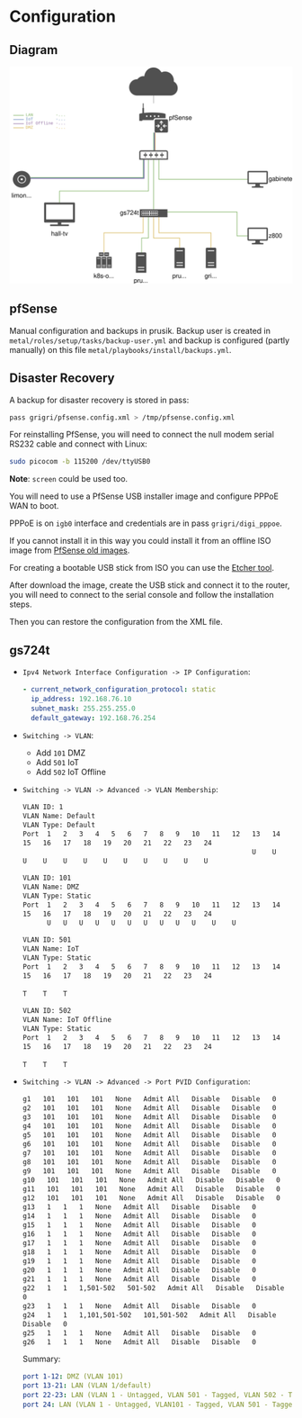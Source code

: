 # Configuration

## Diagram

![](diagram.svg)

## pfSense

Manual configuration and backups in prusik. Backup user is created in
`metal/roles/setup/tasks/backup-user.yml` and backup is configured (partly manually) on this file
`metal/playbooks/install/backups.yml`.

## Disaster Recovery

A backup for disaster recovery is stored in pass:

```bash
pass grigri/pfsense.config.xml > /tmp/pfsense.config.xml
```

For reinstalling PfSense, you will need to connect the null modem serial RS232 cable and connect
with Linux:

```bash
sudo picocom -b 115200 /dev/ttyUSB0
```

**Note**: `screen` could be used too.

You will need to use a PfSense USB installer image and configure PPPoE WAN to boot.

PPPoE is on `igb0` interface and credentials are in pass `grigri/digi_pppoe`.

If you cannot install it in this way you could install it from an offline ISO image from
[PfSense old images](https://atxfiles.netgate.com/mirror/downloads/).

For creating a bootable USB stick from ISO you can use the
[Etcher tool](https://www.balena.io/etcher/).

After download the image, create the USB stick and connect it to the router, you will need to
connect to the serial console and follow the installation steps.

Then you can restore the configuration from the XML file.

## gs724t

- `Ipv4 Network Interface Configuration -> IP Configuration`:

  ```yaml
  - current_network_configuration_protocol: static
    ip_address: 192.168.76.10
    subnet_mask: 255.255.255.0
    default_gateway: 192.168.76.254
  ```

- `Switching -> VLAN`:

  - Add `101` DMZ
  - Add `501` IoT
  - Add `502` IoT Offline

- `Switching -> VLAN -> Advanced -> VLAN Membership`:

  ```
  VLAN ID: 1
  VLAN Name: Default
  VLAN Type: Default
  Port  1   2   3   4   5   6   7   8   9   10   11   12   13   14   15   16   17   18   19   20   21   22   23   24
                                                           U    U    U    U    U    U    U    U    U    U    U    U
  ```

  ```
  VLAN ID: 101
  VLAN Name: DMZ
  VLAN Type: Static
  Port  1   2   3   4   5   6   7   8   9   10   11   12   13   14   15   16   17   18   19   20   21   22   23   24
        U   U   U   U   U   U   U   U   U   U    U    U
  ```

  ```
  VLAN ID: 501
  VLAN Name: IoT
  VLAN Type: Static
  Port  1   2   3   4   5   6   7   8   9   10   11   12   13   14   15   16   17   18   19   20   21   22   23   24
                                                                                                        T    T    T
  ```

  ```
  VLAN ID: 502
  VLAN Name: IoT Offline
  VLAN Type: Static
  Port  1   2   3   4   5   6   7   8   9   10   11   12   13   14   15   16   17   18   19   20   21   22   23   24
                                                                                                        T    T    T
  ```

- `Switching -> VLAN -> Advanced -> Port PVID Configuration`:

  ```
  g1   101   101   101   None   Admit All   Disable   Disable   0
  g2   101   101   101   None   Admit All   Disable   Disable   0
  g3   101   101   101   None   Admit All   Disable   Disable   0
  g4   101   101   101   None   Admit All   Disable   Disable   0
  g5   101   101   101   None   Admit All   Disable   Disable   0
  g6   101   101   101   None   Admit All   Disable   Disable   0
  g7   101   101   101   None   Admit All   Disable   Disable   0
  g8   101   101   101   None   Admit All   Disable   Disable   0
  g9   101   101   101   None   Admit All   Disable   Disable   0
  g10   101   101   101   None   Admit All   Disable   Disable   0
  g11   101   101   101   None   Admit All   Disable   Disable   0
  g12   101   101   101   None   Admit All   Disable   Disable   0
  g13   1   1   1   None   Admit All   Disable   Disable   0
  g14   1   1   1   None   Admit All   Disable   Disable   0
  g15   1   1   1   None   Admit All   Disable   Disable   0
  g16   1   1   1   None   Admit All   Disable   Disable   0
  g17   1   1   1   None   Admit All   Disable   Disable   0
  g18   1   1   1   None   Admit All   Disable   Disable   0
  g19   1   1   1   None   Admit All   Disable   Disable   0
  g20   1   1   1   None   Admit All   Disable   Disable   0
  g21   1   1   1   None   Admit All   Disable   Disable   0
  g22   1   1   1,501-502   501-502   Admit All   Disable   Disable   0
  g23   1   1   1   None   Admit All   Disable   Disable   0
  g24   1   1   1,101,501-502   101,501-502   Admit All   Disable   Disable   0
  g25   1   1   1   None   Admit All   Disable   Disable   0
  g26   1   1   1   None   Admit All   Disable   Disable   0
  ```

  Summary:

  ```yaml
  port 1-12: DMZ (VLAN 101)
  port 13-21: LAN (VLAN 1/default)
  port 22-23: LAN (VLAN 1 - Untagged, VLAN 501 - Tagged, VLAN 502 - Tagged)
  port 24: LAN (VLAN 1 - Untagged, VLAN101 - Tagged, VLAN 501 - Tagged, VLAN 502 - Tagged)
  ```
